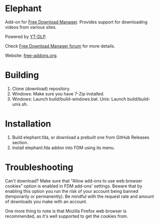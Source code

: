 # Elephant
Add-on for [Free Download Manager](https://www.freedownloadmanager.org/). Provides support for downloading videos from various sites.

Powered by [YT-DLP](https://github.com/yt-dlp/yt-dlp).

Check [Free Download Manager forum](https://www.freedownloadmanager.org/board/viewtopic.php?f=1&t=18630) for more details.

Website: [free-addons.org](https://free-addons.org/).

# Building
1. Clone (download) repository.
2. Windows: Make sure you have 7-Zip installed. 
3. Windows: Launch build/build-windows.bat. Unix: Launch build/build-unix.sh.

# Installation
1. Build elephant.fda, or download a prebuilt one from GitHub Releases section.
2. Install elephant.fda addon into FDM using its menu.

# Troubleshooting
Can't download? Make sure that "Allow add-ons to use web browser cookies" option is enabled in FDM add-ons' settings. Beware that by enabling this option you run the risk of your account being banned (temporarily or permanently). Be mindful with the request rate and amount of downloads you make with an account.

One more thing to note is that Mozilla Firefox web browser is recommended, as it's well supported to get the cookies from.
